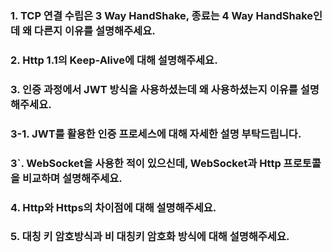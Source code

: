 ### 1. TCP 연결 수립은 3 Way HandShake, 종료는 4 Way HandShake인데 왜 다른지 이유를 설명해주세요. 

### 2. Http 1.1의 Keep-Alive에 대해 설명해주세요. 

### 3. 인증 과정에서 JWT 방식을 사용하셨는데 왜 사용하셨는지 이유를 설명해주세요.

### 3-1. JWT를 활용한 인증 프로세스에 대해 자세한 설명 부탁드립니다.

### 3`. WebSocket을 사용한 적이 있으신데, WebSocket과 Http 프로토콜을 비교하며 설명해주세요.

### 4. Http와 Https의 차이점에 대해 설명해주세요.

### 5. 대칭 키 암호방식과 비 대칭키 암호화 방식에 대해 설명해주세요.